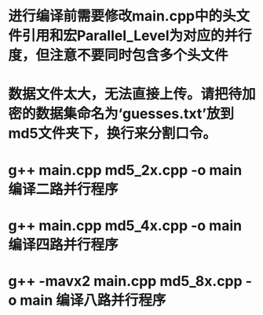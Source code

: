# 进行编译前需要修改main.cpp中的头文件引用和宏Parallel_Level为对应的并行度，但注意不要同时包含多个头文件
# 数据文件太大，无法直接上传。请把待加密的数据集命名为‘guesses.txt’放到md5文件夹下，换行来分割口令。
# g++ main.cpp md5_2x.cpp -o main 编译二路并行程序
# g++ main.cpp md5_4x.cpp -o main 编译四路并行程序
# g++ -mavx2 main.cpp md5_8x.cpp -o main 编译八路并行程序
